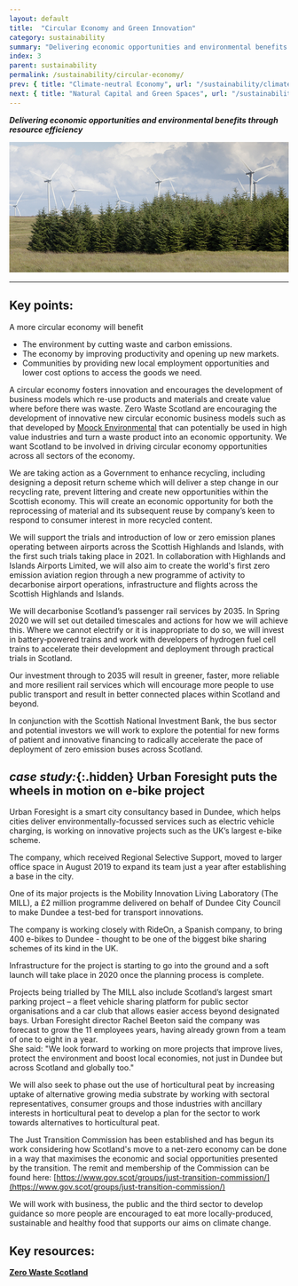 ```yaml
---
layout: default
title:  "Circular Economy and Green Innovation"
category: sustainability
summary: "Delivering economic opportunities and environmental benefits through resource efficiency"
index: 3
parent: sustainability
permalink: /sustainability/circular-economy/
prev: { title: "Climate-neutral Economy", url: "/sustainability/climate-neutral-economy/" }
next: { title: "Natural Capital and Green Spaces", url: "/sustainability/natural-capital" }
---
```

***Delivering economic opportunities and environmental benefits through resource efficiency***

![A photograph of windmills at a Scottish windfarm](/assets/images/pageimages/Sustainability.45.jpg)

---

## Key points:

A more circular economy will benefit

* The environment by cutting waste and carbon emissions.
* The economy by improving productivity and opening up new markets.
* Communities by providing new local employment opportunities and lower cost options to access the goods we need.

A circular economy fosters innovation and encourages the development of business models which re-use products and materials and create value where before there was waste. Zero Waste Scotland are encouraging the development of innovative new circular  economic business models such as that developed by [Moock Environmental](https://www.moock-ltd.com/) that can potentially be used in high value industries and turn a waste product into an economic opportunity. We want Scotland to be involved in driving circular economy opportunities across all sectors of the economy.  

We are taking action as a Government to enhance recycling, including designing a deposit return scheme which will deliver a step change in our recycling rate, prevent littering and create new opportunities within the Scottish economy. This will create an economic opportunity for both the reprocessing of material and its subsequent reuse by company’s keen to respond to consumer interest in more recycled content.  

We will support the trials and introduction of low or zero emission planes operating between airports across the Scottish Highlands and Islands, with the first such trials taking place in 2021. In collaboration with Highlands and Islands Airports Limited, we will also aim to create the world's first zero emission aviation region through a new programme of activity to decarbonise airport operations, infrastructure and flights across the Scottish Highlands and Islands.  

We will decarbonise Scotland’s passenger rail services by 2035.  In Spring 2020 we will set out detailed timescales and actions for how we will achieve this. Where we cannot electrify or it is inappropriate to do so, we will invest in battery‑powered trains and work with developers of hydrogen fuel cell trains to accelerate their development and deployment through practical trials in Scotland.  

Our investment through to 2035 will result in greener, faster, more reliable and more resilient rail services which will encourage more people to use public transport and result in better connected places within Scotland and beyond.  

In conjunction with the Scottish National Investment Bank, the bus sector and potential investors we will work to explore the potential for new forms of patient and innovative financing to radically accelerate the pace of deployment of zero emission buses across Scotland.  

<div class="case-study" markdown="1">

## *case study:*{:.hidden} Urban Foresight puts the wheels in motion on e-bike project

Urban Foresight is a smart city consultancy based in Dundee, which helps cities deliver environmentally-focussed services such as electric vehicle charging, is working on innovative projects such as the UK’s largest e-bike scheme.  

The company, which received Regional Selective Support, moved to larger office space in August 2019 to expand its team just a year after establishing a base in the city.  

One of its major projects is the Mobility Innovation Living Laboratory (The MILL), a £2 million programme delivered on behalf of Dundee City Council to make Dundee a test-bed for transport innovations.  

The company is working closely with RideOn, a Spanish company, to bring 400 e-bikes to Dundee - thought to be one of the biggest bike sharing schemes of its kind in the UK.  

Infrastructure for the project is starting to go into the ground and a soft launch will take place in 2020 once the planning process is complete.  

Projects being trialled by The MILL also include Scotland’s largest smart parking project – a fleet vehicle sharing platform for public sector organisations and a car club that allows easier access beyond designated bays.
Urban Foresight director Rachel Beeton said the company was forecast to grow the 11 employees years, having already grown from a team of one to eight in a year.  
She said: "We look forward to working on more projects that improve lives, protect the environment and boost local economies, not just in Dundee but across Scotland and globally too."
</div>

We will also seek to phase out the use of horticultural peat by increasing uptake of alternative growing media substrate by working with sectoral representatives, consumer groups and those industries with ancillary interests in horticultural peat to develop a plan for the sector to work towards alternatives to horticultural peat.

The Just Transition Commission has been established and has begun its work considering how Scotland's move to a net-zero economy can be done in a way that maximises the economic and social opportunities presented by the transition. The remit and membership of the Commission can be found here: [https://www.gov.scot/groups/just-transition-commission/](https://www.gov.scot/groups/just-transition-commission/)

We will work with business, the public and the third sector to develop guidance so more people are encouraged to eat more locally-produced, sustainable and healthy food that supports our aims on climate change.

## Key resources:

**[Zero Waste Scotland](https://www.zerowastescotland.org.uk)**
